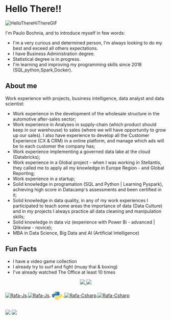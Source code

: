 # Hello There!!
![HelloThereHiThereGIF](https://user-images.githubusercontent.com/72774475/172279996-04e87ddd-258f-4a7c-afd6-ca4f0b801c26.gif)

I'm Paulo Bochnia, and to introduce myself in few words:
 - I'm a very curious and determined person, I'm always looking to do my best and exceed all others expectations.
 - I have Business Administration degree.
 - Statistical degree is in progress.
 - I'm learning and improving my programming skills since 2018 (SQL,python,Spark,Docker).

## About me

Work experience with projects, business intelligence, data analyst and data scientist:
- Work experience in the development of the wholesale structure in the automotive after-sales sector;
- Work experience in Analyses in supply-chain (which product should keep in our warehouse) to sales (where we will have opportunity to grow up our sales). I also have experience to develop all the Customer Experience (CX & CRM) in a online platform, and manage which ads will be to each customer the company has;
- Work experience implementing a governed data lake at the cloud (Databricks);
- Work experience in a Global project - when I was working in Stellantis, they called me to apply all my knowledge in Europe Region - and Global Reporting;
- Work experience in a startup;
- Solid knowledge in programation (SQL and Python | Learning Pyspark), achieving high score in Datacamp's assessments and been certified in it;
- Solid knowledge in data quality, in any of my work experiences I participated to teach some areas the importance of data (Data Culture) and in my projects I always practice all data cleaning and manipulation skills;
- Solid knowledge in data viz (experience with Power Bi - advanced | Qlikview - novice);
- MBA in Data Science, Big Data and AI (Artificial Intelligence)

## Fun Facts
- I have a video game collection
- I already try to surf and fight (muay thai & boxing)
- I've already watched The Office at least 10 times

<div align="center">
  <a href="https://github.com/PauloBochnia">
  <img height="180em" src="https://github-readme-stats.vercel.app/api?username=PauloBochnia&show_icons=true&theme=dark&include_all_commits=true&count_private=true"/>
  <img height="180em" src="https://github-readme-stats.vercel.app/api/top-langs/?username=PauloBochnia&layout=compact&langs_count=7&theme=dark"/>
</div>
<div style="display: inline_block"><br>
  <img align="center" alt="Rafa-Js" height="30" width="40"  src="https://cdn.jsdelivr.net/gh/devicons/devicon/icons/postgresql/postgresql-plain-wordmark.svg" />
  <img align="center" alt="Rafa-Js" height="30" width="40"   src="https://cdn.jsdelivr.net/gh/devicons/devicon/icons/mysql/mysql-plain-wordmark.svg" />
  <img align="center" alt="Rafa-Python" height="30" width="40" src="https://raw.githubusercontent.com/devicons/devicon/master/icons/python/python-original.svg">
  <img align="center" alt="Rafa-Csharp" height="30" width="40" src="https://cdn.jsdelivr.net/gh/devicons/devicon/icons/jupyter/jupyter-original-wordmark.svg" />
  <img align="center" alt="Rafa-Csharp" height="30" width="40"  src="https://cdn.jsdelivr.net/gh/devicons/devicon/icons/docker/docker-plain-wordmark.svg" />
</div>
  
 ## 
  
<div> 
  <a href="mailto:paulov.bochnia@gmail.com" target="_blank"><img src="https://img.shields.io/badge/Gmail-D14836?style=for-the-badge&logo=gmail&logoColor=white" target="_blank"></a>
  <a href="https://www.linkedin.com/in/paulobochnia/" target="_blank"><img src="https://img.shields.io/badge/LinkedIn-0077B5?style=for-the-badge&logo=linkedin&logoColor=white" target="_blank"></a>
</div>

